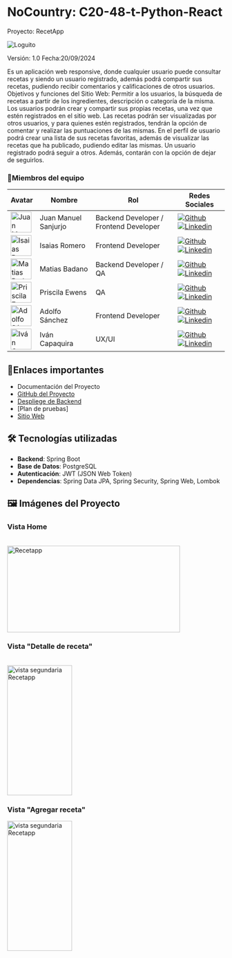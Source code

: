 

 # NoCountry: C20-48-t-Python-React

Proyecto: RecetApp

![Loguito](https://github.com/No-Country-simulation/C20-48-t-python-react/blob/main/assets/logo2.jpg)

Versión: 1.0
Fecha:20/09/2024

Es un aplicación web responsive, donde cualquier usuario puede consultar recetas y siendo un usuario registrado, además podrá compartir sus recetas, pudiendo recibir comentarios y calificaciones de otros usuarios. ‌ Objetivos y funciones del Sitio Web: Permitir a los usuarios, la búsqueda de recetas a partir de los ingredientes, descripción o categoría de la misma. Los usuarios podrán crear y compartir sus propias recetas, una vez que estén registrados en el sitio web. Las recetas podrán ser visualizadas por otros usuarios, y para quienes estén registrados, tendrán la opción de comentar y realizar las puntuaciones de las mismas. En el perfil de usuario podrá crear una lista de sus recetas favoritas, además de visualizar las recetas que ha publicado, pudiendo editar las mismas. Un usuario registrado podrá seguir a otros. Además, contarán con la opción de dejar de seguirlos.





<h3>👥Miembros del equipo</h3>

| Avatar | Nombre | Rol | Redes Sociales |
| --- | --- | --- | --- |
| <img width="48" height="48" src="https://github.com/No-Country-simulation/C20-48-t-python-react/blob/main/assets/57844658.png" alt="Juan Manuel Sanjurjo" /> | Juan Manuel Sanjurjo | Backend Developer / Frontend Developer | [![Github](https://skillicons.dev/icons?i=github)](https://github.com/JuanManuelSanjurjo) [![Linkedin](https://skillicons.dev/icons?i=linkedin)](https://www.linkedin.com) |
| <img width="48" height="48" src="https://github.com/No-Country-simulation/C20-48-t-python-react/blob/main/assets/isaias.jfif" alt="Isaias Romero" /> | Isaias Romero | Frontend Developer | [![Github](https://skillicons.dev/icons?i=github)](https://github.com/Isa696) [![Linkedin](https://skillicons.dev/icons?i=linkedin)](https://www.linkedin.com/) |
| <img width="48" height="48" src="https://github.com/No-Country-simulation/C20-48-t-python-react/blob/main/assets/mati.jfif" alt="Matias Badano" /> | Matias Badano | Backend Developer / QA | [![Github](https://skillicons.dev/icons?i=github)](https://github.com/MatiasJB95) [![Linkedin](https://skillicons.dev/icons?i=linkedin)](https://www.linkedin.com/in/matiasjb95/) |
| <img width="48" height="48" src="https://github.com/No-Country-simulation/C20-48-t-python-react/blob/main/assets/pri.jfif" alt="Priscila Ewens" /> | Priscila Ewens | QA | [![Github](https://skillicons.dev/icons?i=github)](https://github.com/dafnepriscilaewens) [![Linkedin](https://skillicons.dev/icons?i=linkedin)](https://www.linkedin.com/) |
| <img width="48" height="48" src="https://github.com/No-Country-simulation/C20-48-t-python-react/blob/main/assets/Adolfo.jpg" alt="Adolfo Sánchez" /> | Adolfo Sánchez | Frontend Developer | [![Github](https://skillicons.dev/icons?i=github)](https://github.com/Adolfsan99) [![Linkedin](https://skillicons.dev/icons?i=linkedin)](https://www.linkedin.com/in/adolfosanchezlopez) |
| <img width="48" height="48" src="https://github.com/No-Country-simulation/C20-48-t-python-react/blob/main/assets/ivan.jpg" alt="Iván Capaquira" /> | Iván Capaquira | UX/UI | [![Github](https://skillicons.dev/icons?i=github)](https://github.com/quiraoficial) [![Linkedin](https://skillicons.dev/icons?i=linkedin)](https://www.linkedin.com/in/hectorcapaquira/) |


## 🔗Enlaces importantes

-	Documentación del Proyecto
- [GitHub del Proyecto](https://github.com/No-Country-simulation/C20-48-t-python-react)
-	[Despliege de Backend](https://recetapp-ggh9.onrender.com/categorias)
-	[Plan de pruebas]
- [Sitio Web](https://recetapp-no-country.onrender.com/)




## 🛠️ Tecnologías utilizadas

- **Backend**: Spring Boot
- **Base de Datos**: PostgreSQL
- **Autenticación**: JWT (JSON Web Token)
- **Dependencias**: Spring Data JPA, Spring Security, Spring Web, Lombok



## 🖼️ Imágenes del Proyecto

<h3>Vista Home</h3>
<br>
<img width="400" height= "200" src="https://github.com/No-Country-simulation/C20-48-t-python-react/blob/main/assets/cap1.jpg" alt="Recetapp" />
<br>
<h3>Vista "Detalle de receta"</h3>
<br>
<img width="150" height= "300" src="https://github.com/No-Country-simulation/C20-48-t-python-react/blob/main/assets/lasagna.jpeg" alt="vista segundaria Recetapp" />
<br>
<h3>Vista "Agregar receta"</h3>
<img width="150" height= "300" src="https://github.com/No-Country-simulation/C20-48-t-python-react/blob/main/assets/agregar receta.jpeg" alt="vista segundaria Recetapp" />


